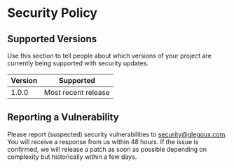 # Security Policy

## Supported Versions

Use this section to tell people about which versions of your project are
currently being supported with security updates.

| Version | Supported            |
| ------- | ---------------------|
| 1.0.0   | Most recent release  |

## Reporting a Vulnerability

Please report (suspected) security vulnerabilities to security@glegoux.com. You will receive a response from us within 48 hours. 
If the issue is confirmed, we will release a patch as soon as possible depending on complexity but historically within a few days.
